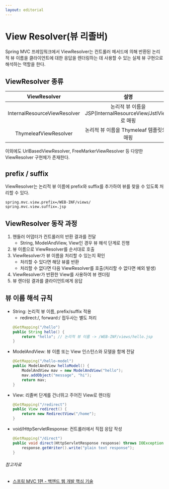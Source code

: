 ```yaml
---
layout: editorial
---
```


# View Resolver(뷰 리졸버)

Spring MVC 프레임워크에서 ViewResolver는 컨트롤러 메서드에 의해 반환된 논리적 뷰 이름을 클라이언트에 대한 응답을 렌더링하는 데 사용할 수 있는 실제 뷰 구현으로 해석하는 역할을 한다.

## ViewResolver 종류

|         ViewResolver         |                        설명                        |
|:----------------------------:|:------------------------------------------------:|
| InternalResourceViewResolver | 논리적 뷰 이름을 JSP(InternalResourceView/JstlView)로 매핑 |
|    ThymeleafViewResolver     |           논리적 뷰 이름을 Thymeleaf 템플릿으로 매핑           |

이외에도 UrlBasedViewResolver, FreeMarkerViewResolver 등 다양한 ViewResolver 구현체가 존재한다.

## prefix / suffix

ViewResolver는 논리적 뷰 이름에 prefix와 suffix를 추가하여 뷰를 찾을 수 있도록 처리할 수 있다.

```text
spring.mvc.view.prefix=/WEB-INF/views/
spring.mvc.view.suffix=.jsp
```

## ViewResolver 동작 과정

1. 핸들러 어댑터가 컨트롤러의 반환 결과를 전달
    - String, ModelAndView, View인 경우 뷰 해석 단계로 진행
2. 뷰 이름으로 ViewResolver를 순서대로 호출
3. ViewResolver가 뷰 이름을 처리할 수 있는지 확인
    - 처리할 수 있다면 해당 뷰를 반환
    - 처리할 수 없다면 다음 ViewResolver를 호출(처리할 수 없다면 예외 발생)
4. ViewResolver가 반환한 View를 사용하여 뷰 렌더링
5. 뷰 렌더링 결과를 클라이언트에게 응답

## 뷰 이름 해석 규칙

- String: 논리적 뷰 이름, prefix/suffix 적용
    - redirect:/, forward:/ 접두사는 별도 처리
    ```java
    @GetMapping("/hello")
    public String hello() {
        return "hello"; // 논리적 뷰 이름 -> /WEB-INF/views/hello.jsp
    }
    ```
- ModelAndView: 뷰 이름 또는 View 인스턴스와 모델을 함께 전달
    ```java
    @GetMapping("/hello-model")
    public ModelAndView helloModel() {
        ModelAndView mav = new ModelAndView("hello");
        mav.addObject("message", "hi");
        return mav;
    }
    ```
- View: 리졸버 단계를 건너뛰고 주어진 View로 렌더링
    ```java
    @GetMapping("/redirect")
    public View redirect() {
        return new RedirectView("/home");
    }
    ```
- void/HttpServletResponse: 컨트롤러에서 직접 응답 작성
    ```java
    @GetMapping("/direct")
    public void direct(HttpServletResponse response) throws IOException {
        response.getWriter().write("plain text response");
    }
    ```

###### 참고자료

- [스프링 MVC 1편 - 백엔드 웹 개발 핵심 기술](https://www.inflearn.com/course/스프링-mvc-1)